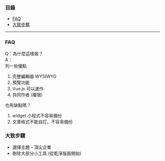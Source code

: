 ### 目錄
- [FAQ](#faq)
- [大致步驟](#大致步驟)

---

### FAQ

Q：為什麼這樣做？  
A：  
列一些優點
1. 完整編輯器 WYSIWYG
2. 預覽功能
3. Vue.js 可以運作
4. 共同作者 (權限)

也有缺點嗎？
1. widget 小程式不容易備份
2. 文章格式不能自訂，不容易備份

### 大致步驟
* 選擇主題 - 頂尖企業
* 刪除大部分小工具 (從乾淨版面開始)
